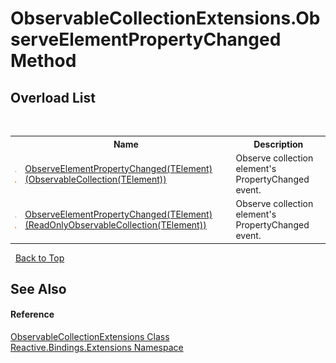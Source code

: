 # ObservableCollectionExtensions.ObserveElementPropertyChanged Method 
 


## Overload List
&nbsp;<table><tr><th></th><th>Name</th><th>Description</th></tr><tr><td>![Public method](media/pubmethod.gif "Public method")![Static member](media/static.gif "Static member")</td><td><a href="f251a836-d232-bb27-6553-4d2ecbd0b267">ObserveElementPropertyChanged(TElement)(ObservableCollection(TElement))</a></td><td>
Observe collection element's PropertyChanged event.</td></tr><tr><td>![Public method](media/pubmethod.gif "Public method")![Static member](media/static.gif "Static member")</td><td><a href="891446a6-0b3e-3761-c201-0677b1a81f87">ObserveElementPropertyChanged(TElement)(ReadOnlyObservableCollection(TElement))</a></td><td>
Observe collection element's PropertyChanged event.</td></tr></table>&nbsp;
<a href="#observablecollectionextensions.observeelementpropertychanged-method">Back to Top</a>

## See Also


#### Reference
<a href="a257b6fe-f47a-21f9-8667-208190ca419d">ObservableCollectionExtensions Class</a><br /><a href="a9fb9c90-d2dd-7420-ec9a-3084892a7996">Reactive.Bindings.Extensions Namespace</a><br />